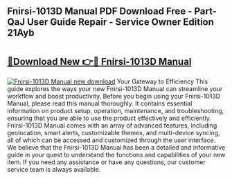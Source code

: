 ## Fnirsi-1013D Manual PDF Download Free - Part-QaJ User Guide Repair - Service Owner Edition 21Ayb

# <h2><a href="http://bc34769.oget.top/?id=Fnirsi-1013D+Manual">🔗Download New 👉🔴 Fnirsi-1013D Manual</a></h2>

[![Fnirsi-1013D Manual new download](https://i.imgur.com/5g1atiW.png)](http://bc34769.oget.top/?id=Fnirsi-1013D+Manual)
Your Gateway to Efficiency This guide explores the ways your new Fnirsi-1013D Manual can streamline your workflow and boost productivity. Before you begin using your Fnirsi-1013D Manual, please read this manual thoroughly. It contains essential information on product setup, operation, maintenance, and troubleshooting, ensuring that you are able to use the product effectively and efficiently. Fnirsi-1013D Manual comes with an array of advanced features, including geolocation, smart alerts, customizable themes, and multi-device syncing, all of which can be accessed and customized through the user interface. We believe that the Fnirsi-1013D Manual has been a detailed and informative guide in your quest to understand the functions and capabilities of your new item. If you need any assistance or have any questions, our customer service team is always available.
